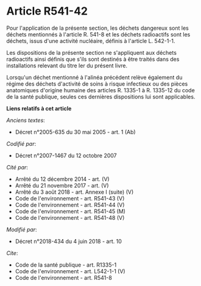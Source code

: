 # Article R541-42

Pour l'application de la présente section, les déchets dangereux sont les déchets mentionnés à l'article R. 541-8 et les
déchets radioactifs sont les déchets, issus d'une activité nucléaire, définis à l'article L. 542-1-1.

Les dispositions de la présente section ne s'appliquent aux déchets radioactifs ainsi définis que s'ils sont destinés à être
traités dans des installations relevant du titre Ier du présent livre. 

Lorsqu'un déchet mentionné à l'alinéa précédent relève également du régime des déchets d'activité de soins à risque
infectieux ou des pièces anatomiques d'origine humaine des articles R. 1335-1 à R. 1335-12 du code de la santé publique,
seules ces dernières dispositions lui sont applicables.

**Liens relatifs à cet article**

_Anciens textes_:

  - Décret n°2005-635 du 30 mai 2005 - art. 1 (Ab)

_Codifié par_:

  - Décret n°2007-1467 du 12 octobre 2007

_Cité par_:

  - Arrêté du 12 décembre 2014 - art. (V)
  - Arrêté du 21 novembre 2017 - art. (V)
  - Arrêté du 3 août 2018 - art. Annexe I (suite) (V)
  - Code de l'environnement - art. R541-43 (V)
  - Code de l'environnement - art. R541-44 (V)
  - Code de l'environnement - art. R541-45 (M)
  - Code de l'environnement - art. R541-48 (V)

_Modifié par_:

  - Décret n°2018-434 du 4 juin 2018 - art. 10

_Cite_:

  - Code de la santé publique - art. R1335-1
  - Code de l'environnement - art. L542-1-1 (V)
  - Code de l'environnement - art. R541-8

